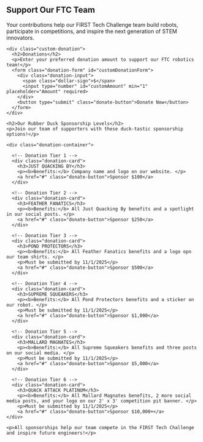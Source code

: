   <section class="fundraising-section">
    <h1>Support Our FTC Team</h1>
    <p>Your contributions help our FIRST Tech Challenge team build robots, participate in competitions, and inspire the next generation of STEM innovators.</p>
    
    

    <div class="custom-donation">
      <h2>Donations</h2>
      <p>Enter your preferred donation amount to support our FTC robotics team!</p>
      <form class="donation-form" id="customDonationForm">
        <div class="donation-input">
          <span class="dollar-sign">$</span>
          <input type="number" id="customAmount" min="1" placeholder="Amount" required>
        </div>
        <button type="submit" class="donate-button">Donate Now</button>
      </form>
    </div>

    <h2>Our Rubber Duck Sponsorship Levels</h2>
    <p>Join our team of supporters with these duck-tastic sponsorship options!</p>

    <div class="donation-container">

      <!-- Donation Tier 1 -->
      <div class="donation-card">
        <h3>JUST QUACKING BY</h3>
        <p><b>Benefits:</b> Company name and logo on our website. </p>
        <a href="#" class="donate-button">Sponsor $100</a>
      </div>

      <!-- Donation Tier 2 -->
      <div class="donation-card">
        <h3>FEATHER FANATICS</h3>
        <p><b>Benefits:</b> All Just Quacking By benefits and a spotlight in our social posts. </p>
        <a href="#" class="donate-button">Sponsor $250</a>
      </div>

      <!-- Donation Tier 3 -->
      <div class="donation-card">
        <h3>POND PROTECTORS</h3>
        <p><b>Benefits:</b> All Feather Fanatics benefits and a logo opn our team shirts. </p>
        <p>Must be submitted by 11/1/2025</p>
        <a href="#" class="donate-button">Sponsor $500</a>
      </div>

      <!-- Donation Tier 4 -->
      <div class="donation-card">
        <h3>SUPREME SQUEAKERS</h3>
        <p><b>Benefits:</b> All Pond Protectors benefits and a sticker on our robot. </p>
        <p>Must be submitted by 11/1/2025</p>
        <a href="#" class="donate-button">Sponsor $1,000</a>
      </div>

      <!-- Donation Tier 5 -->
      <div class="donation-card">
        <h3>MALLARD MAGNATES</h3>
        <p><b>Benefits:</b> All Supreme Squeakers benefits and three posts on our social media. </p>
        <p>Must be submitted by 11/1/2025</p>
        <a href="#" class="donate-button">Sponsor $5,000</a>
      </div>

      <!-- Donation Tier 6 -->
      <div class="donation-card">
        <h3>QUACK ATTACK PLATINUM</h3>
        <p><b>Benefits:</b> All Mallard Magnates benefits, 2 more social media posts, and your logo on our 2' x 3' competition pit banner. </p>
        <p>Must be submitted by 11/1/2025</p>
        <a href="#" class="donate-button">Sponsor $10,000+</a>
    </div>
    
    <p>All sponsorships help our team compete in the FIRST Tech Challenge and inspire future engineers!</p>
  <!-- </section> -->

  <script>
    function toggleInfo(id, button) {
      const infoDiv = document.getElementById(id);
      if (infoDiv.style.display === "block") {
        infoDiv.style.display = "none";
        button.innerHTML = "Learn More ▼";
      } else {
        infoDiv.style.display = "block";
        button.innerHTML = "Show Less ▲";
      }
    }

    document.getElementById('customDonationForm').addEventListener('submit', function(e) {
      e.preventDefault();
      const amount = document.getElementById('customAmount').value;
      
      if (!amount || amount <= 0) {
        alert('Please enter a valid donation amount');
        return;
      }
      
      alert(`Thank you for your generous donation of $${amount} to our FTC team! Your support means so much to us.`);
      document.getElementById('customAmount').value = '';
    });
    
    // Add event listeners to the individual sponsorship tier buttons
    document.querySelectorAll('.donation-card .donate-button').forEach(button => {
      button.addEventListener('click', function(e) {
        e.preventDefault();
        const amount = this.textContent.match(/\$(\d+(?:,\d+)*(?:\+)?)/)[1].replace(',', '');
        alert(`Thank you for your generous FTC team sponsorship of $${amount}! We'll contact you about your sponsorship benefits and logo placement.`);
      });
    });
  </script>


